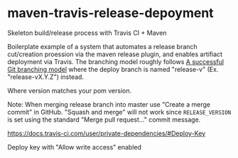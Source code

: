 # maven-travis-release-depoyment
Skeleton build/release process with Travis CI + Maven


Boilerplate example of a system that automates a release branch cut/creation proession via the maven release plugin, and enables artifiact deployment via Travis. The branching model roughly follows [A successful Git branching model](http://nvie.com/posts/a-successful-git-branching-model/) where the deploy branch is named "release-v<VERSION>" (Ex. "release-vX.Y.Z") instead. 

Where version matches your pom version. 

Note: When merging release branch into master use "Create a merge commit" in GitHub. "Squash and merge" will not work since `RELEASE_VERSION` is set using the standard "Merge pull request..." commit message. 




https://docs.travis-ci.com/user/private-dependencies/#Deploy-Key

Deploy key with "Allow write access" enabled